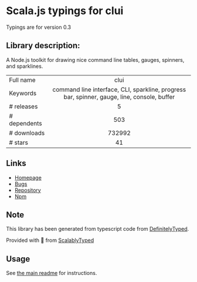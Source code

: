 
# Scala.js typings for clui

Typings are for version 0.3

## Library description:
A Node.js toolkit for drawing nice command line tables, gauges, spinners, and sparklines.

|                    |                 |
| ------------------ | :-------------: |
| Full name          | clui |
| Keywords           | command line interface, CLI, sparkline, progress bar, spinner, gauge, line, console, buffer |
| # releases         | 5 |
| # dependents       | 503 |
| # downloads        | 732992 |
| # stars            | 41 |

## Links
- [Homepage](https://github.com/nathanpeck/clui#readme)
- [Bugs](https://github.com/nathanpeck/clui/issues)
- [Repository](https://github.com/nathanpeck/clui)
- [Npm](https://www.npmjs.com/package/clui)
    


## Note
This library has been generated from typescript code from [DefinitelyTyped](https://definitelytyped.org).

Provided with :purple_heart: from [ScalablyTyped](https://github.com/oyvindberg/ScalablyTyped)

## Usage
See [the main readme](../../readme.md) for instructions.


